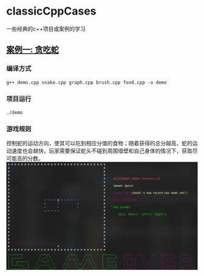 # classicCppCases
一些经典的c++项目或案例的学习

## [案例一: 贪吃蛇]("https://github.com/SAI-h/classicCppCases/tree/main/GluttonousSnake")
### 编译方式
``` shell
g++ demo.cpp snake.cpp graph.cpp brush.cpp food.cpp -o demo
```
### 项目运行
``` shell
./demo
```
### 游戏规则
控制蛇的运动方向，使其可以吃到相应分值的食物；随着获得的总分越高，蛇的运动速度也会越快，玩家需要保证蛇头不碰到周围墙壁和自己身体的情况下，获取尽可能高的分数。
![image](img/image.png)